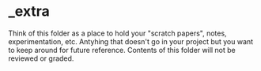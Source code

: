 # _extra

Think of this folder as a place to hold your "scratch papers", notes, experimentation, etc. Antyhing that doesn't go in your project but you want to keep around for future reference. Contents of this folder will not be reviewed or graded.